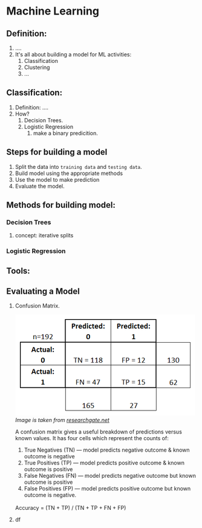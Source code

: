 # Machine Learning

## Definition:

1. ....
2. It's all about building a model for ML activities:
    1. Classification
    2. Clustering
    3. ...

## Classification:

1. Definition: ....
2. How?
    1. Decision Trees. 
    2. Logistic Regression
        1. make a binary predicition.

## Steps for building a model

1. Split the data into `training data` and `testing data`. 
2. Build model using the appropriate methods
3. Use the model to make prediction
4. Evaluate the model. 

## Methods for building model:

### Decision Trees

1. concept: iterative splits

### Logistic Regression

## Tools:

## Evaluating a Model

1. Confusion Matrix. <br />

    ![Alt text](./confusion_matrix.png) <br />
    *Image is taken from [researchgate.net](https://www.researchgate.net/figure/Confusion-Matrix-Example-Confusion-matrix-terminology-True-positive-Positively-predicted_fig4_328567484)*

    A confusion matrix gives a useful breakdown of predictions versus known values. It has four cells which represent the counts of:
    1. True Negatives (TN) — model predicts negative outcome & known outcome is negative
    2. True Positives (TP) — model predicts positive outcome & known outcome is positive
    3. False Negatives (FN) — model predicts negative outcome but known outcome is positive
    4. False Positives (FP) — model predicts positive outcome but known outcome is negative.
    <br />
    Accuracy = (TN + TP) / (TN + TP + FN + FP)
2. df
